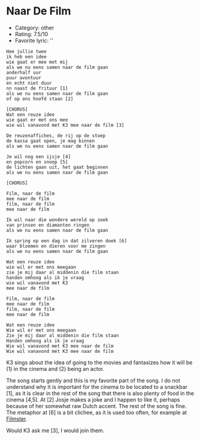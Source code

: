 # Naar De Film

 * Category: other
 * Rating: 7.5/10
 * Favorite lyric: ''

```
Hee jullie twee
ik heb een idee
wie gaat er mee met mij
als we nu eens samen naar de film gaan
anderhalf uur
puur avontuur
en echt niet duur
nn naast de frituur [1]
als we nu eens samen naar de film gaan
of op ons hoofd staan [2]

[CHORUS]
Wat een reuze idee
wie gaat er met ons mee
wie wil vanavond met K3 mee naar de film [3]

De reuzenaffiches, de rij op de stoep
de kassa gaat open, je mag binnen
als we nu eens samen naar de film gaan

Je wil nog een ijsje [4]
en popcorn en snoep [5]
de lichten gaan uit, het gaat beginnen
als we nu eens samen naar de film gaan

[CHORUS]

Film, naar de film
mee naar de film
film, naar de film
mee naar de film

Ik wil naar die wondere wereld op zoek
van prinsen en diamanten ringen
als we nu eens samen naar de film gaan

Ik spring op een dag in dat zilveren doek [6]
waar bloemen en dieren voor me zingen
als we nu eens samen naar de film gaan

Wat een reuze idee
wie wil er met ons meegaan
zie je mij daar al middenin die film staan
handen omhoog als ik je vraag
wie wil vanavond met K3
mee naar de film

Film, naar de film
mee naar de film
film, naar de film
mee naar de film

Wat een reuze idee
Wie wil er met ons meegaan
Zie je mij daar al middenin die film staan
Handen omhoog als ik je vraag
Wie wil vanavond met K3 mee naar de film
Wie wil vanavond met K3 mee naar de film
```

K3 sings about the idea of going to the movies and fantasizes how it will be (1) in the cinema and (2) being an actor.

The song starts gently and this is my favorite part of the song. I do not understand why it is important for the cinema to be located
to a snackbar [1], as it is clear in the rest of the song that there is also plenty of food in the cinema [4,5]. At [2] Josje makes
a joke and I happen to like it, perhaps because of her somewhat raw Dutch accent. The rest of the song is fine. The metaphor at [6]
is a bit clichee, as it is used too often, for example at [Filmster](K3Filmster.md).

Would K3 ask me [3], I would join them.